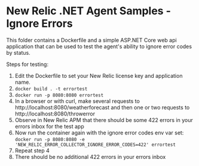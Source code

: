 # New Relic .NET Agent Samples - Ignore Errors

This folder contains a Dockerfile and a simple ASP.NET Core web api application that can be used to test the agent's ability to ignore error codes by status.

Steps for testing:

1. Edit the Dockerfile to set your New Relic license key and application name. 
1. `docker build . -t errortest`
1. `docker run -p 8080:8080 errortest`
1. In a browser or with curl, make several requests to http://localhost:8080/weatherforecast and then one or two requests to http://localhost:8080/throwerror
1. Observe in New Relic APM that there should be some 422 errors in your errors inbox for the test app
1. Now run the container again with the ignore error codes env var set: `docker run -p 8080:8080 -e 'NEW_RELIC_ERROR_COLLECTOR_IGNORE_ERROR_CODES=422' errortest`
1. Repeat step 4
1. There should be no additional 422 errors in your errors inbox